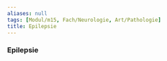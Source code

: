 ```yaml
---
aliases: null
tags: [Modul/m15, Fach/Neurologie, Art/Pathologie]
title: Epilepsie
---
```

### Epilepsie